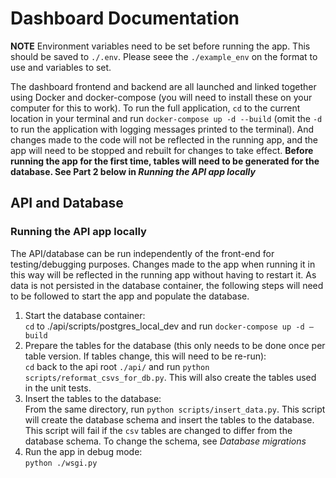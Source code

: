 # Dashboard Documentation

**NOTE** Environment variables need to be set before running the app. This should be saved to `./.env`. Please seee the `./example_env` on the format to use and variables to set.

The dashboard frontend and backend are all launched and linked together using Docker and docker-compose (you will need to install these on your computer for this to work). To run the full application, `cd` to the current location in your terminal and run `docker-compose up -d --build` (omit the `-d` to run the application with logging messages printed to the terminal). And changes made to the code will not be reflected in the running app, and the app will need to be stopped and rebuilt for changes to take effect. **Before running the app for the first time, tables will need to be generated for the database. See Part 2 below in *Running the API app locally***

## API and Database

### Running the API app locally
The API/database can be run independently of the front-end for testing/debugging purposes. Changes made to the app when running it in this way will be reflected in the running app without having to restart it. As data is not persisted in the database container, the following steps will need to be followed to start the app and populate the database.
1. Start the database container:\
`cd` to ./api/scripts/postgres_local_dev and run `docker-compose up -d –build`
2. Prepare the tables for the database (this only needs to be done once per table version. If tables change, this will need to be re-run):\
`cd` back to the api root `./api/` and run `python scripts/reformat_csvs_for_db.py`. This will also create the tables used in the unit tests.
3. Insert the tables to the database:\
From the same directory, run `python scripts/insert_data.py`. This script will create the database schema and insert the tables to the database. This script will fail if the `csv` tables are changed to differ from the database schema. To change the schema, see *Database migrations*
4. Run the app in debug mode:\
`python ./wsgi.py`
